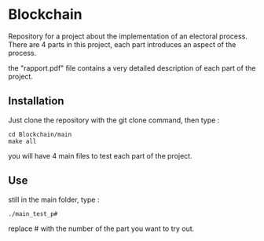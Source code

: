 # Blockchain
Repository for a project about the implementation of an electoral process. There are 4 parts in this project, each part introduces an aspect of the process.

the "rapport.pdf" file contains a very detailed description of each part of the project.

## Installation
Just clone the repository with the git clone command, then type :

```
cd Blockchain/main
make all
```

you will have 4 main files to test each part of the project.

## Use 

still in the main folder, type :

```
./main_test_p#
```

replace # with the number of the part you want to try out.
